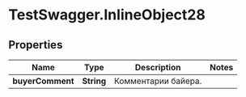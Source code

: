 # TestSwagger.InlineObject28

## Properties

Name | Type | Description | Notes
------------ | ------------- | ------------- | -------------
**buyerComment** | **String** | Комментарии байера. | 


